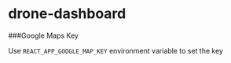 # drone-dashboard

###Google Maps Key

Use `REACT_APP_GOOGLE_MAP_KEY` environment variable to set the key

